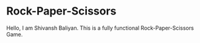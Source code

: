 # Rock-Paper-Scissors

Hello, I am Shivansh Baliyan.
This is a fully functional Rock-Paper-Scissors Game.